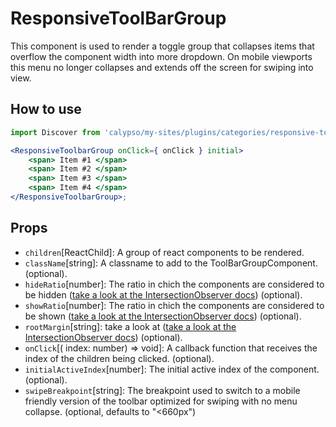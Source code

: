 # ResponsiveToolBarGroup

This component is used to render a toggle group that collapses items that overflow the component width into more dropdown. On mobile viewports this menu no longer collapses and extends off the screen for swiping into view.

## How to use

```jsx
import Discover from 'calypso/my-sites/plugins/categories/responsive-toolbar-group';

<ResponsiveToolbarGroup onClick={ onClick } initial>
	<span> Item #1 </span>
	<span> Item #2 </span>
	<span> Item #3 </span>
	<span> Item #4 </span>
</ResponsiveToolbarGroup>;
```

## Props

- `children`[ReactChild]: A group of react components to be rendered.
- `className`[string]: A classname to add to the ToolBarGroupComponent. (optional).
- `hideRatio`[number]: The ratio in chich the components are considered to be hidden ([take a look at the IntersectionObserver docs](https://developer.mozilla.org/en-US/docs/Web/API/Intersection_Observer_API#thresholds)) (optional).
- `showRatio`[number]: The ratio in chich the components are considered to be shown ([take a look at the IntersectionObserver docs](https://developer.mozilla.org/en-US/docs/Web/API/Intersection_Observer_API#thresholds)) (optional).
- `rootMargin`[string]: take a look at ([take a look at the IntersectionObserver docs](https://developer.mozilla.org/en-US/docs/Web/API/IntersectionObserver/rootMargin)) (optional).
- `onClick`[( index: number) => void]: A callback function that receives the index of the children being clicked. (optional).
- `initialActiveIndex`[number]: The initial active index of the component. (optional).
- `swipeBreakpoint`[string]: The breakpoint used to switch to a mobile friendly version of the toolbar optimized for swiping with no menu collapse. (optional, defaults to "<660px")
